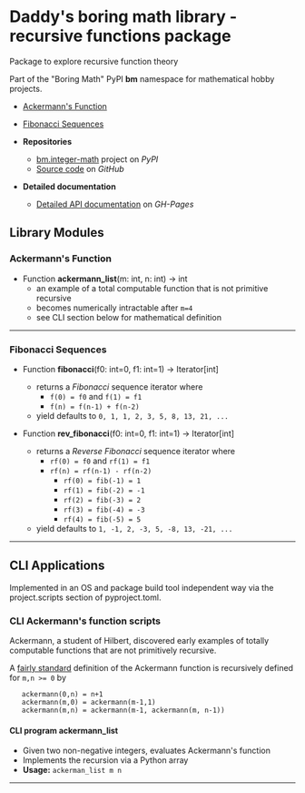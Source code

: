 # Daddy's boring math library - recursive functions package

Package to explore recursive function theory

Part of the "Boring Math" PyPI **bm** namespace for mathematical hobby
projects.

* [Ackermann's Function](#ackermann)
* [Fibonacci Sequences](#fibonacci-sequences)

* **Repositories**
  * [bm.integer-math][1] project on *PyPI*
  * [Source code][2] on *GitHub*
* **Detailed documentation**
  * [Detailed API documentation][3] on *GH-Pages*

## Library Modules

### Ackermann's Function

* Function **ackermann_list**(m: int, n: int) -> int
  * an example of a total computable function that is not primitive recursive
  * becomes numerically intractable after `m=4`
  * see CLI section below for mathematical definition

---

### Fibonacci Sequences

* Function **fibonacci**(f0: int=0, f1: int=1) -> Iterator[int]
  * returns a *Fibonacci* sequence iterator where
    * `f(0) = f0` and `f(1) = f1`
    * `f(n) = f(n-1) + f(n-2)`
  * yield defaults to `0, 1, 1, 2, 3, 5, 8, 13, 21, ...`

* Function **rev_fibonacci**(f0: int=0, f1: int=1) -> Iterator[int]
  * returns a *Reverse Fibonacci* sequence iterator where
    * `rf(0) = f0` and `rf(1) = f1`
    * `rf(n) = rf(n-1) - rf(n-2)`
      * `rf(0) = fib(-1) = 1`
      * `rf(1) = fib(-2) = -1`
      * `rf(2) = fib(-3) = 2`
      * `rf(3) = fib(-4) = -3`
      * `rf(4) = fib(-5) = 5`
  * yield defaults to `1, -1, 2, -3, 5, -8, 13, -21, ...`

---

## CLI Applications

Implemented in an OS and package build tool independent way via the
project.scripts section of pyproject.toml.

### CLI Ackermann's function scripts

Ackermann, a student of Hilbert, discovered early examples of totally
computable functions that are not primitively recursive.

A [fairly standard][4] definition of the Ackermann function is
recursively defined for `m,n >= 0` by

```
   ackermann(0,n) = n+1
   ackermann(m,0) = ackermann(m-1,1)
   ackermann(m,n) = ackermann(m-1, ackermann(m, n-1))
```

#### CLI program **ackermann_list**

* Given two non-negative integers, evaluates Ackermann's function
* Implements the recursion via a Python array
* **Usage:** `ackerman_list m n`

---
[1]: https://pypi.org/project/bm.recursive-functions/
[2]: https://github.com/grscheller/bm-recursive-functions/
[3]: https://grscheller.github.io/boring-math-docs/recursive-functions/
[4]: https://mathworld.wolfram.com/AckermannFunction.html
